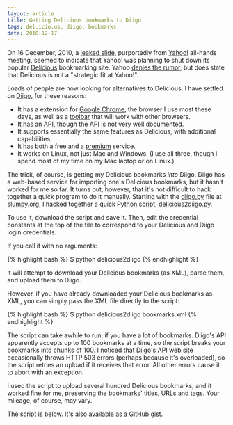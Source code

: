 ```yaml
---
layout: article
title: Getting Delicious bookmarks to Diigo
tags: del.icio.us, diigo, bookmarks
date: 2010-12-17
---
```


On 16 December, 2010, a [leaked slide][], purportedly from [Yahoo!][]
all-hands meeting, seemed to indicate that Yahoo! was planning to shut
down its popular [Delicious][] bookmarking site. Yahoo [denies the rumor][],
but does state that Delicious is not a "strategic fit at Yahoo!".

[leaked slide]: http://mashable.com/2010/12/16/leaked-slide-shows-yahoo-is-killing-delicious-other-web-apps/
[Yahoo!]: http://www.yahoo.com/
[Delicious]: http://www.delicious.com/
[denies the rumor]: http://mashable.com/2010/12/17/state-of-delicious/

Loads of people are now looking for alternatives to Delicious. I have
settled on [Diigo][], for these reasons:

* It has a extension for [Google Chrome][], the browser I use most these days,
  as well as a [toolbar](http://www.diigo.com/tools/toolbar) that will work
  with other browsers.
* It has an [API][Diigo API], though the API is not very well documented.
* It supports essentially the same features as Delicious, with additional
  capabilities.
* It has both a free and a [premium](http://www.diigo.com/premium) service.
* It works on Linux, not just Mac and Windows. (I use all three, though I
  spend most of my time on my Mac laptop or on Linux.)

[Diigo]: http://www.diigo.com/
[Google Chrome]: http://www.google.com/chrome/
[Diigo API]: http://www.diigo.com/tools/api

The trick, of course, is getting my Delicious bookmarks *into* Diigo. Diigo
has a web-based service for importing one's Delicious bookmarks, but it
hasn't worked for me so far. It turns out, however, that it's not difficult
to hack together a quick program to do it manually. Starting with the
[diigo.py][] file at [slumpy.org](http://slumpy.org), I hacked together a
quick [Python][] script, [delicious2diigo.py][].

[diigo.py]: http://slumpy.org/files/diigo.py_.txt
[delicious2diigo.py]: delicious2diigo.py
[Python]: http://www.python.org/

To use it, download the script and save it. Then, edit the credential
constants at the top of the file to correspond to your Delicious and Diigo
login credentials.

If you call it with no arguments:

{% highlight bash %}
    $ python delicious2diigo
{% endhighlight %}

it will attempt to download your Delicious bookmarks (as XML), parse them,
and upload them to Diigo.

However, if you have already downloaded your Delicious bookmarks as XML,
you can simply pass the XML file directly to the script:

{% highlight bash %}
    $ python delicious2diigo bookmarks.xml
{% endhighlight %}

The script can take awhile to run, if you have a lot of bookmarks. Diigo's
API apparently accepts up to 100 bookmarks at a time, so the script breaks
your bookmarks into chunks of 100. I noticed that Diigo's API web site
occasionally throws HTTP 503 errors (perhaps because it's overloaded), so
the script retries an upload if it receives that error. All other errors
cause it to abort with an exception.

I used the script to upload several hundred Delicious bookmarks, and it
worked fine for me, preserving the bookmarks' titles, URLs and tags. Your
mileage, of course, may vary.

The script is below. It's also [available as a GitHub gist][].

[available as a GitHub gist]: https://gist.github.com/746123

<script src="https://gist.github.com/746123.js"> </script>
